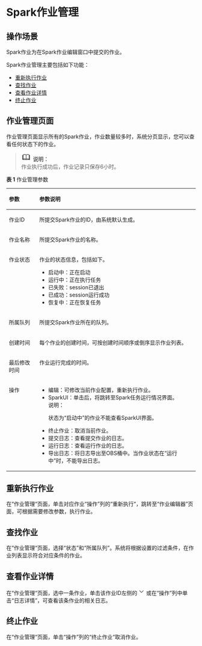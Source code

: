 # Spark作业管理<a name="dli_01_0385"></a>

## 操作场景<a name="zh-cn_topic_0093946892_section31579140143928"></a>

Spark作业为在Spark作业编辑窗口中提交的作业。

Spark作业管理主要包括如下功能：

-   [重新执行作业](#section168728364416)
-   [查找作业](#section9242154518244)
-   [查看作业详情](#zh-cn_topic_0122090417_section15292102065813)
-   [终止作业](#zh-cn_topic_0122090417_section3753111385816)

## 作业管理页面<a name="section12526165519235"></a>

作业管理页面显示所有的Spark作业，作业数量较多时，系统分页显示，您可以查看任何状态下的作业。

>![](public_sys-resources/icon-note.gif) **说明：**   
>作业执行成功后，作业记录只保存6小时。  

**表 1**  作业管理参数

<a name="zh-cn_topic_0122090417_table3950169215120"></a>
<table><thead align="left"><tr id="zh-cn_topic_0122090417_row2555468715120"><th class="cellrowborder" valign="top" width="16.07%" id="mcps1.2.3.1.1"><p id="zh-cn_topic_0122090417_p4021197415120"><a name="zh-cn_topic_0122090417_p4021197415120"></a><a name="zh-cn_topic_0122090417_p4021197415120"></a>参数</p>
</th>
<th class="cellrowborder" valign="top" width="83.93%" id="mcps1.2.3.1.2"><p id="zh-cn_topic_0122090417_p3594448915120"><a name="zh-cn_topic_0122090417_p3594448915120"></a><a name="zh-cn_topic_0122090417_p3594448915120"></a>参数说明</p>
</th>
</tr>
</thead>
<tbody><tr id="zh-cn_topic_0122090417_row46758327132"><td class="cellrowborder" valign="top" width="16.07%" headers="mcps1.2.3.1.1 "><p id="zh-cn_topic_0122090417_p16413434141957"><a name="zh-cn_topic_0122090417_p16413434141957"></a><a name="zh-cn_topic_0122090417_p16413434141957"></a>作业ID</p>
</td>
<td class="cellrowborder" valign="top" width="83.93%" headers="mcps1.2.3.1.2 "><p id="zh-cn_topic_0122090417_p54419740141957"><a name="zh-cn_topic_0122090417_p54419740141957"></a><a name="zh-cn_topic_0122090417_p54419740141957"></a>所提交Spark作业的ID，由系统默认生成。</p>
</td>
</tr>
<tr id="zh-cn_topic_0122090417_row32873162171713"><td class="cellrowborder" valign="top" width="16.07%" headers="mcps1.2.3.1.1 "><p id="zh-cn_topic_0122090417_p45480448171713"><a name="zh-cn_topic_0122090417_p45480448171713"></a><a name="zh-cn_topic_0122090417_p45480448171713"></a>作业名称</p>
</td>
<td class="cellrowborder" valign="top" width="83.93%" headers="mcps1.2.3.1.2 "><p id="zh-cn_topic_0122090417_p18579134217227"><a name="zh-cn_topic_0122090417_p18579134217227"></a><a name="zh-cn_topic_0122090417_p18579134217227"></a>所提交Spark作业的名称。</p>
</td>
</tr>
<tr id="zh-cn_topic_0122090417_row31011923151038"><td class="cellrowborder" valign="top" width="16.07%" headers="mcps1.2.3.1.1 "><p id="zh-cn_topic_0122090417_p10671857151038"><a name="zh-cn_topic_0122090417_p10671857151038"></a><a name="zh-cn_topic_0122090417_p10671857151038"></a>作业状态</p>
</td>
<td class="cellrowborder" valign="top" width="83.93%" headers="mcps1.2.3.1.2 "><p id="zh-cn_topic_0122090417_p59114099151038"><a name="zh-cn_topic_0122090417_p59114099151038"></a><a name="zh-cn_topic_0122090417_p59114099151038"></a>作业的状态信息，包括如下。</p>
<a name="zh-cn_topic_0122090417_ul32930526154023"></a><a name="zh-cn_topic_0122090417_ul32930526154023"></a><ul id="zh-cn_topic_0122090417_ul32930526154023"><li>启动中：正在启动</li><li>运行中：正在执行任务</li><li>已失败：session已退出</li><li>已成功：session运行成功</li><li>恢复中：正在恢复任务</li></ul>
</td>
</tr>
<tr id="zh-cn_topic_0122090417_row36301606171658"><td class="cellrowborder" valign="top" width="16.07%" headers="mcps1.2.3.1.1 "><p id="zh-cn_topic_0122090417_p14394959151048"><a name="zh-cn_topic_0122090417_p14394959151048"></a><a name="zh-cn_topic_0122090417_p14394959151048"></a>所属队列</p>
</td>
<td class="cellrowborder" valign="top" width="83.93%" headers="mcps1.2.3.1.2 "><p id="zh-cn_topic_0122090417_p51238775151048"><a name="zh-cn_topic_0122090417_p51238775151048"></a><a name="zh-cn_topic_0122090417_p51238775151048"></a>所提交Spark作业所在的队列。</p>
</td>
</tr>
<tr id="zh-cn_topic_0122090417_row6424839516213"><td class="cellrowborder" valign="top" width="16.07%" headers="mcps1.2.3.1.1 "><p id="zh-cn_topic_0122090417_p50569641162134"><a name="zh-cn_topic_0122090417_p50569641162134"></a><a name="zh-cn_topic_0122090417_p50569641162134"></a>创建时间</p>
</td>
<td class="cellrowborder" valign="top" width="83.93%" headers="mcps1.2.3.1.2 "><p id="zh-cn_topic_0122090417_p18910361162145"><a name="zh-cn_topic_0122090417_p18910361162145"></a><a name="zh-cn_topic_0122090417_p18910361162145"></a>每个作业的创建时间，可按创建时间顺序或倒序显示作业列表。</p>
</td>
</tr>
<tr id="row1536633125019"><td class="cellrowborder" valign="top" width="16.07%" headers="mcps1.2.3.1.1 "><p id="p145363334505"><a name="p145363334505"></a><a name="p145363334505"></a>最后修改时间</p>
</td>
<td class="cellrowborder" valign="top" width="83.93%" headers="mcps1.2.3.1.2 "><p id="p153603315013"><a name="p153603315013"></a><a name="p153603315013"></a>作业运行完成的时间。</p>
</td>
</tr>
<tr id="zh-cn_topic_0122090417_row1662880815250"><td class="cellrowborder" valign="top" width="16.07%" headers="mcps1.2.3.1.1 "><p id="zh-cn_topic_0122090417_p475621615250"><a name="zh-cn_topic_0122090417_p475621615250"></a><a name="zh-cn_topic_0122090417_p475621615250"></a>操作</p>
</td>
<td class="cellrowborder" valign="top" width="83.93%" headers="mcps1.2.3.1.2 "><a name="zh-cn_topic_0122090417_ul181927155164"></a><a name="zh-cn_topic_0122090417_ul181927155164"></a><ul id="zh-cn_topic_0122090417_ul181927155164"><li>编辑：可修改当前作业配置，重新执行作业。</li><li>SparkUI：单击后，将跳转至Spark任务运行情况界面。<div class="note" id="note1149352315379"><a name="note1149352315379"></a><a name="note1149352315379"></a><span class="notetitle"> 说明： </span><div class="notebody"><p id="p44941523123719"><a name="p44941523123719"></a><a name="p44941523123719"></a>状态为“启动中”的作业不能查看SparkUI界面。</p>
</div></div>
</li><li>终止作业：取消当前作业。</li><li>提交日志：查看提交作业的日志。</li><li>运行日志：查看运行作业的日志。</li><li>导出日志：将日志导出至OBS桶中。当作业状态在“运行中”时，不能导出日志。</li></ul>
</td>
</tr>
</tbody>
</table>

## 重新执行作业<a name="section168728364416"></a>

在“作业管理“页面，单击对应作业“操作”列的“重新执行“，跳转至“作业编辑器”页面，可根据需要修改参数，执行作业。

## 查找作业<a name="section9242154518244"></a>

在“作业管理“页面，选择“状态”和“所属队列”。系统将根据设置的过滤条件，在作业列表显示符合对应条件的作业。

## 查看作业详情<a name="zh-cn_topic_0122090417_section15292102065813"></a>

在“作业管理“页面，选中一条作业，单击该作业ID左侧的![](figures/icon-展开-0.png)或在“操作”列中单击“日志详情”，可查看该条作业的相关日志。

## 终止作业<a name="zh-cn_topic_0122090417_section3753111385816"></a>

在“作业管理“页面，单击“操作”列的“终止作业“取消作业。

